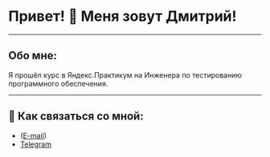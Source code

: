# Привет! 👋 Меня зовут Дмитрий!
___
## Обо мне: 
Я прошёл курс в Яндекс.Практикум на Инженера по тестированию программного обеспечения.
___
## 🤝 Как связаться со мной:
* (<a href="mailto:salomatin-d@inbox.ru">E-mail</a>)
* [Telegram](https://t.me/Dima_Salomatin)

